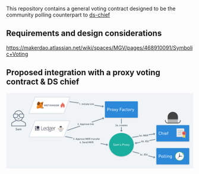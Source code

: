 This repository contains a general voting contract designed to be the community polling counterpart to [ds-chief](https://github.com/dapphub/ds-chief)

## Requirements and design considerations
https://makerdao.atlassian.net/wiki/spaces/MGV/pages/468910091/Symbolic+Voting


## Proposed integration with a proxy voting contract & DS chief
![Vote Proxy](vote-proxy-graphic.png)
